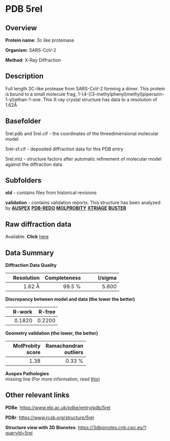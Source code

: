 # PDB 5rel

## Overview

**Protein name**: 3c like proteinase

**Organism**: SARS-CoV-2

**Method**: X-Ray Diffraction

## Description

Full length 3C-like protease from SARS-CoV-2 forming a dimer. This protein is bound to a small molecule frag, 1-{4-[(3-methylphenyl)methyl]piperazin-1-yl}ethan-1-one. This X-ray crystal structure has data to a resolution of 1.62Å

## Basefolder

5rel.pdb and 5rel.cif - the coordinates of the threedimensional molecular model

5rel-sf.cif - deposited diffraction data for this PDB entry

5rel.mtz - structure factors after automatic refinement of molecular model against the diffraction data

## Subfolders



**old** - contains files from historical revisions

**validation** - contains validation reports. This structure has been analyzed by [**AUSPEX**](https://github.com/thorn-lab/coronavirus_structural_task_force/tree/master/pdb/3c_like_proteinase/SARS-CoV-2/5rel/validation/auspex) [**PDB-REDO**](https://github.com/thorn-lab/coronavirus_structural_task_force/tree/master/pdb/3c_like_proteinase/SARS-CoV-2/5rel/validation/pdb-redo) [**MOLPROBITY**](https://github.com/thorn-lab/coronavirus_structural_task_force/tree/master/pdb/3c_like_proteinase/SARS-CoV-2/5rel/validation/molprobity) [**XTRIAGE**](https://github.com/thorn-lab/coronavirus_structural_task_force/blob/master/pdb/3c_like_proteinase/SARS-CoV-2/5rel/validation/Xtriage_output.log) [**BUSTER**](https://www.globalphasing.com/buster/wiki/index.cgi?Covid19Pdb5REL) 



## Raw diffraction data

Available. **Click** [here](https://zenodo.org/record/3730940) 

## Data Summary
**Diffraction Data Quality**

|   | Resolution | Completeness| I/sigma |
|---|-------------:|----------------:|--------------:|
|   |1.62 Å|99.5  %|<img width=50/>5.600|

**Discrepancy between model and data (the lower the better)**

|   | **R-work**| **R-free**   
|---|-------------:|----------------:|           
||  0.1820|  0.2200|

**Geometry validation (the lower, the better)**

|   |**MolProbity<br>score**| **Ramachandran<br>outliers** 
|---|-------------:|----------------:|
||  1.38|  0.33 %|

**Auspex Pathologies**<br> missing line (For more information, read [this](https://github.com/thorn-lab/coronavirus_structural_task_force/blob/master/pdb/3c_like_proteinase/SARS-CoV-2/5rel/validation/auspex/5rel_auspex_comments.txt))

 



## Other relevant links 
**PDBe**:  https://www.ebi.ac.uk/pdbe/entry/pdb/5rel
 
**PDBr**: https://www.rcsb.org/structure/5rel 

**Structure view with 3D Bionotes**: https://3dbionotes.cnb.csic.es/?queryId=5rel

